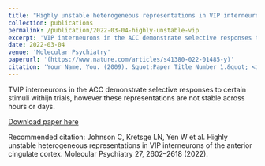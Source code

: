 ```yaml
---
title: "Highly unstable heterogeneous representations in VIP interneurons of the anterior cingulate cortex"
collection: publications
permalink: /publication/2022-03-04-highly-unstable-vip
excerpt: 'VIP interneurons in the ACC demonstrate selective responses to certain stimuli withijn trials, however these representations are not stable across hours or days.'
date: 2022-03-04
venue: 'Molecular Psychiatry'
paperurl: '(https://www.nature.com/articles/s41380-022-01485-y)'
citation: 'Your Name, You. (2009). &quot;Paper Title Number 1.&quot; <i>Journal 1</i>. 1(1).'
---
```

TVIP interneurons in the ACC demonstrate selective responses to certain stimuli withijn trials, however these representations are not stable across hours or days.

[Download paper here](http://academicpages.github.io/files/Johnson_et_al-2022-Molecular_Psychiatry.pdf)

Recommended citation: Johnson C, Kretsge LN, Yen W et al. Highly unstable heterogeneous representations in VIP interneurons of the anterior cingulate cortex. Molecular Psychiatry 27, 2602–2618 (2022).
